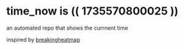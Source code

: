 # time_now is (( 1735570800025 ))

an automated repo that shows the currnent time

inspired by [breakingheatmap](https://github.com/breakingheatmap/breakingheatmap)